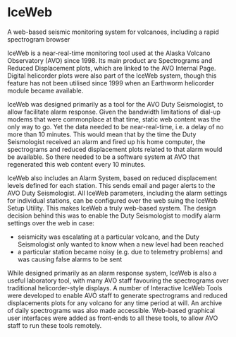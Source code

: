 # IceWeb
A web-based seismic monitoring system for volcanoes, including a rapid spectrogram browser

IceWeb is a near-real-time monitoring tool used at the Alaska Volcano Observatory (AVO) since 1998. Its main product are Spectrograms and Reduced Displacement plots, which are linked to the AVO Internal Page. Digital helicorder plots were also part of the IceWeb system, though this feature has not been utilised since 1999 when an Earthworm helicorder module became available.

IceWeb was designed primarily as a tool for the AVO Duty Seismologist, to allow facilitate alarm response. Given the bandwidth limitations of dial-up modems that were commonplace at that time, static web content was the only way to go. Yet the data needed to be near-real-time, i.e. a delay of no more than 10 minutes. This would mean that by the time the Duty Seismologist received an alarm and fired up his home computer, the spectrograms and reduced displacement plots related to that alarm would be available. So there needed to be a software system at AVO that regenerated this web content every 10 minutes.

IceWeb also includes an Alarm System, based on reduced displacement levels defined for each station. This sends email and pager alerts to the AVO Duty Seismologist. All IceWeb parameters, including the alarm settings for individual stations, can be configured over the web suing the IceWeb Setup Utility. This makes IceWeb a truly web-based system. The design decision behind this was to enable the Duty Seismologist to modify alarm settings over the web in case:

* seismicity was escalating at a particular volcano, and the Duty Seismologist only wanted to know when a new level had been reached
* a particular station became noisy (e.g. due to telemetry problems) and was causing false alarms to be sent

While designed primarily as an alarm response system, IceWeb is also a useful laboratory tool, with many AVO staff favouring the spectrograms over traditional helicorder-style displays. A number of Interactive IceWeb Tools were developed to enable AVO staff to generate spectrograms and reduced displacements plots for any volcano for any time period at will. An archive of daily spectrograms was also made accessible. Web-based graphical user interfaces were added as front-ends to all these tools, to allow AVO staff to run these tools remotely.
